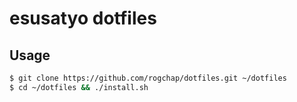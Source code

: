 # esusatyo dotfiles

## Usage

```zsh
$ git clone https://github.com/rogchap/dotfiles.git ~/dotfiles
$ cd ~/dotfiles && ./install.sh
```
